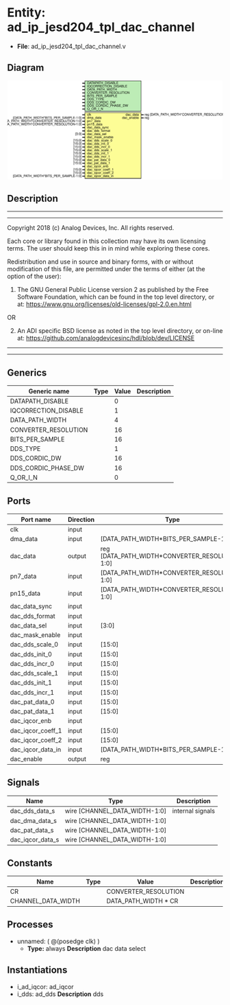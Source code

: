 # Entity: ad_ip_jesd204_tpl_dac_channel

- **File**: ad_ip_jesd204_tpl_dac_channel.v
## Diagram

![Diagram](ad_ip_jesd204_tpl_dac_channel.svg "Diagram")
## Description

 ***************************************************************************
 ***************************************************************************
 Copyright 2018 (c) Analog Devices, Inc. All rights reserved.

 Each core or library found in this collection may have its own licensing terms.
 The user should keep this in in mind while exploring these cores.

 Redistribution and use in source and binary forms,
 with or without modification of this file, are permitted under the terms of either
  (at the option of the user):

   1. The GNU General Public License version 2 as published by the
      Free Software Foundation, which can be found in the top level directory, or at:
 https://www.gnu.org/licenses/old-licenses/gpl-2.0.en.html

 OR

   2.  An ADI specific BSD license as noted in the top level directory, or on-line at:
 https://github.com/analogdevicesinc/hdl/blob/dev/LICENSE

 ***************************************************************************
 ***************************************************************************

## Generics

| Generic name         | Type | Value | Description |
| -------------------- | ---- | ----- | ----------- |
| DATAPATH_DISABLE     |      | 0     |             |
| IQCORRECTION_DISABLE |      | 1     |             |
| DATA_PATH_WIDTH      |      | 4     |             |
| CONVERTER_RESOLUTION |      | 16    |             |
| BITS_PER_SAMPLE      |      | 16    |             |
| DDS_TYPE             |      | 1     |             |
| DDS_CORDIC_DW        |      | 16    |             |
| DDS_CORDIC_PHASE_DW  |      | 16    |             |
| Q_OR_I_N             |      | 0     |             |
## Ports

| Port name         | Direction | Type                                           | Description    |
| ----------------- | --------- | ---------------------------------------------- | -------------- |
| clk               | input     |                                                |  dac interface |
| dma_data          | input     | [DATA_PATH_WIDTH*BITS_PER_SAMPLE-1:0]          |                |
| dac_data          | output    | reg [DATA_PATH_WIDTH*CONVERTER_RESOLUTION-1:0] |                |
| pn7_data          | input     | [DATA_PATH_WIDTH*CONVERTER_RESOLUTION-1:0]     |  PN data       |
| pn15_data         | input     | [DATA_PATH_WIDTH*CONVERTER_RESOLUTION-1:0]     |                |
| dac_data_sync     | input     |                                                |  Configuration |
| dac_dds_format    | input     |                                                |                |
| dac_data_sel      | input     | [3:0]                                          |                |
| dac_mask_enable   | input     |                                                |                |
| dac_dds_scale_0   | input     | [15:0]                                         |                |
| dac_dds_init_0    | input     | [15:0]                                         |                |
| dac_dds_incr_0    | input     | [15:0]                                         |                |
| dac_dds_scale_1   | input     | [15:0]                                         |                |
| dac_dds_init_1    | input     | [15:0]                                         |                |
| dac_dds_incr_1    | input     | [15:0]                                         |                |
| dac_pat_data_0    | input     | [15:0]                                         |                |
| dac_pat_data_1    | input     | [15:0]                                         |                |
| dac_iqcor_enb     | input     |                                                |                |
| dac_iqcor_coeff_1 | input     | [15:0]                                         |                |
| dac_iqcor_coeff_2 | input     | [15:0]                                         |                |
| dac_iqcor_data_in | input     | [DATA_PATH_WIDTH*BITS_PER_SAMPLE-1:0]          |                |
| dac_enable        | output    | reg                                            |                |
## Signals

| Name             | Type                          | Description        |
| ---------------- | ----------------------------- | ------------------ |
| dac_dds_data_s   | wire [CHANNEL_DATA_WIDTH-1:0] |  internal signals  |
| dac_dma_data_s   | wire [CHANNEL_DATA_WIDTH-1:0] |                    |
| dac_pat_data_s   | wire [CHANNEL_DATA_WIDTH-1:0] |                    |
| dac_iqcor_data_s | wire [CHANNEL_DATA_WIDTH-1:0] |                    |
## Constants

| Name               | Type | Value                | Description |
| ------------------ | ---- | -------------------- | ----------- |
| CR                 |      | CONVERTER_RESOLUTION |             |
| CHANNEL_DATA_WIDTH |      | DATA_PATH_WIDTH * CR |             |
## Processes
- unnamed: ( @(posedge clk) )
  - **Type:** always
**Description**
 dac data select 
## Instantiations

- i_ad_iqcor: ad_iqcor
- i_dds: ad_dds
**Description**
 dds

